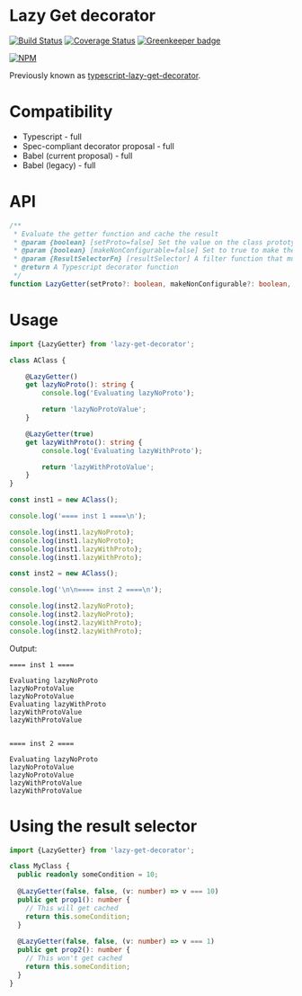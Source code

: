 # Lazy Get decorator

[![Build Status](https://travis-ci.org/Alorel/typescript-lazy-get-decorator.png?branch=2.0.0)](https://travis-ci.org/Alorel/typescript-lazy-get-decorator)
[![Coverage Status](https://coveralls.io/repos/github/Alorel/typescript-lazy-get-decorator/badge.svg?branch=2.0.0)](https://coveralls.io/github/Alorel/typescript-lazy-get-decorator?branch=2.0.0)
[![Greenkeeper badge](https://badges.greenkeeper.io/Alorel/typescript-lazy-get-decorator.svg)](https://greenkeeper.io/)

[![NPM](https://nodei.co/npm/lazy-get-decorator.png?downloads=true&downloadRank=true&stars=true)](https://www.npmjs.com/package/lazy-get-decorator)

Previously known as [typescript-lazy-get-decorator](https://www.npmjs.com/package/lazy-get-decorator).

# Compatibility

- Typescript - full
- Spec-compliant decorator proposal - full
- Babel (current proposal) - full
- Babel (legacy) - full

# API

```typescript
/**
 * Evaluate the getter function and cache the result
 * @param {boolean} [setProto=false] Set the value on the class prototype as well. Only applies to non-static getters.
 * @param {boolean} [makeNonConfigurable=false] Set to true to make the resolved property non-configurable
 * @param {ResultSelectorFn} [resultSelector] A filter function that must return true for the value to cached
 * @return A Typescript decorator function
 */
function LazyGetter(setProto?: boolean, makeNonConfigurable?: boolean, resultSelector?: (value: any) => boolean): MethodDecorator;
```

# Usage

```typescript
import {LazyGetter} from 'lazy-get-decorator';

class AClass {

    @LazyGetter()
    get lazyNoProto(): string {
        console.log('Evaluating lazyNoProto');

        return 'lazyNoProtoValue';
    }

    @LazyGetter(true)
    get lazyWithProto(): string {
        console.log('Evaluating lazyWithProto');

        return 'lazyWithProtoValue';
    }
}

const inst1 = new AClass();

console.log('==== inst 1 ====\n');

console.log(inst1.lazyNoProto);
console.log(inst1.lazyNoProto);
console.log(inst1.lazyWithProto);
console.log(inst1.lazyWithProto);

const inst2 = new AClass();

console.log('\n\n==== inst 2 ====\n');

console.log(inst2.lazyNoProto);
console.log(inst2.lazyNoProto);
console.log(inst2.lazyWithProto);
console.log(inst2.lazyWithProto);
```

Output:

    ==== inst 1 ====

    Evaluating lazyNoProto
    lazyNoProtoValue
    lazyNoProtoValue
    Evaluating lazyWithProto
    lazyWithProtoValue
    lazyWithProtoValue


    ==== inst 2 ====

    Evaluating lazyNoProto
    lazyNoProtoValue
    lazyNoProtoValue
    lazyWithProtoValue
    lazyWithProtoValue

# Using the result selector

```typescript
import {LazyGetter} from 'lazy-get-decorator';

class MyClass {
  public readonly someCondition = 10;
  
  @LazyGetter(false, false, (v: number) => v === 10)
  public get prop1(): number {
    // This will get cached
    return this.someCondition;
  }
  
  @LazyGetter(false, false, (v: number) => v === 1)
  public get prop2(): number {
    // This won't get cached
    return this.someCondition;
  }
}
```
